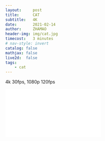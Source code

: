 ```yaml
---
layout:     post
title:      CAT
subtitle:   4K
date:       2021-02-14
author:     ZHAMAO
header-img: img/cat.jpg
timecost:   3 minutes
# nav-style: invert
catalog: false
mathjax: false
live2d:  false
tags:
    - cat
---
```


4k 30fps, 1080p 120fps

<div class="aspect-ratio">
    <iframe src="//player.bilibili.com/player.html?aid=291063543&bvid=BV1Nf4y1874b&cid=350593644&page=1" scrolling="no" border="0" frameborder="no" framespacing="0" allowfullscreen="true"> </iframe>
</div>
